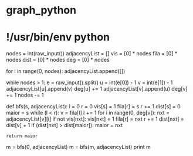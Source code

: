 # graph_python

# !/usr/bin/env python

nodes = int(raw_input())
adjacencyList = []
vis = [0] * nodes
fila = [0] * nodes
dist = [0] * nodes
deg = [0] * nodes

for i in range(0, nodes):
    adjacencyList.append([])

while nodes > 1:
    e = raw_input().split()
    u = int(e[0]) - 1
    v = int(e[1]) - 1
    adjacencyList[u].append(v)
    deg[u] += 1
    adjacencyList[v].append(u)
    deg[v] += 1
    nodes -= 1


def bfs(s, adjacencyList):
    l = 0
    r = 0
    vis[s] = 1
    fila[r] = s
    r += 1
    dist[s] = 0
    maior = s
    while (l < r):
        v = fila[l]
        l += 1
        for i in range(0, deg[v]):
            nxt = adjacencyList[v][i]
            if not vis[nxt]:
                vis[nxt] = 1
                fila[r] = nxt
                r += 1
                dist[nxt] = dist[v] + 1
                if (dist[nxt] > dist[maior]): maior = nxt

    return maior


m = bfs(0, adjacencyList)
m = bfs(m, adjacencyList)
print m
